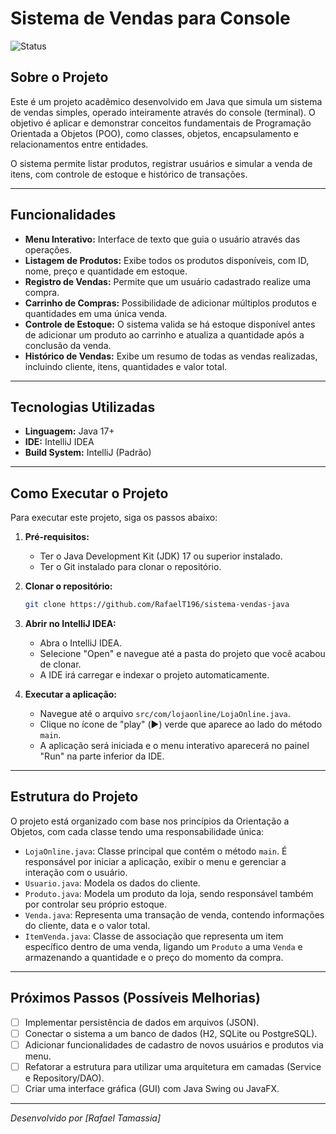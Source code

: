 # Sistema de Vendas para Console

![Status](https://img.shields.io/badge/status-em%20desenvolvimento-yellow)

## Sobre o Projeto

Este é um projeto acadêmico desenvolvido em Java que simula um sistema de vendas simples, operado inteiramente através do console (terminal). O objetivo é aplicar e demonstrar conceitos fundamentais de Programação Orientada a Objetos (POO), como classes, objetos, encapsulamento e relacionamentos entre entidades.

O sistema permite listar produtos, registrar usuários e simular a venda de itens, com controle de estoque e histórico de transações.

---

##  Funcionalidades

-   **Menu Interativo:** Interface de texto que guia o usuário através das operações.
-   **Listagem de Produtos:** Exibe todos os produtos disponíveis, com ID, nome, preço e quantidade em estoque.
-   **Registro de Vendas:** Permite que um usuário cadastrado realize uma compra.
-   **Carrinho de Compras:** Possibilidade de adicionar múltiplos produtos e quantidades em uma única venda.
-   **Controle de Estoque:** O sistema valida se há estoque disponível antes de adicionar um produto ao carrinho e atualiza a quantidade após a conclusão da venda.
-   **Histórico de Vendas:** Exibe um resumo de todas as vendas realizadas, incluindo cliente, itens, quantidades e valor total.

---

##  Tecnologias Utilizadas

-   **Linguagem:** Java 17+
-   **IDE:** IntelliJ IDEA
-   **Build System:** IntelliJ (Padrão)

---

##  Como Executar o Projeto

Para executar este projeto, siga os passos abaixo:

1.  **Pré-requisitos:**
    -   Ter o Java Development Kit (JDK) 17 ou superior instalado.
    -   Ter o Git instalado para clonar o repositório.

2.  **Clonar o repositório:**
    ```bash
    git clone https://github.com/RafaelT196/sistema-vendas-java
    ```

3.  **Abrir no IntelliJ IDEA:**
    -   Abra o IntelliJ IDEA.
    -   Selecione "Open" e navegue até a pasta do projeto que você acabou de clonar.
    -   A IDE irá carregar e indexar o projeto automaticamente.

4.  **Executar a aplicação:**
    -   Navegue até o arquivo `src/com/lojaonline/LojaOnline.java`.
    -   Clique no ícone de "play" (▶️) verde que aparece ao lado do método `main`.
    -   A aplicação será iniciada e o menu interativo aparecerá no painel "Run" na parte inferior da IDE.

---

##  Estrutura do Projeto

O projeto está organizado com base nos princípios da Orientação a Objetos, com cada classe tendo uma responsabilidade única:

-   `LojaOnline.java`: Classe principal que contém o método `main`. É responsável por iniciar a aplicação, exibir o menu e gerenciar a interação com o usuário.
-   `Usuario.java`: Modela os dados do cliente.
-   `Produto.java`: Modela um produto da loja, sendo responsável também por controlar seu próprio estoque.
-   `Venda.java`: Representa uma transação de venda, contendo informações do cliente, data e o valor total.
-   `ItemVenda.java`: Classe de associação que representa um item específico dentro de uma venda, ligando um `Produto` a uma `Venda` e armazenando a quantidade e o preço do momento da compra.

---

##  Próximos Passos (Possíveis Melhorias)

-   [ ] Implementar persistência de dados em arquivos (JSON).
-   [ ] Conectar o sistema a um banco de dados (H2, SQLite ou PostgreSQL).
-   [ ] Adicionar funcionalidades de cadastro de novos usuários e produtos via menu.
-   [ ] Refatorar a estrutura para utilizar uma arquitetura em camadas (Service e Repository/DAO).
-   [ ] Criar uma interface gráfica (GUI) com Java Swing ou JavaFX.

---

*Desenvolvido por [Rafael Tamassia]*
